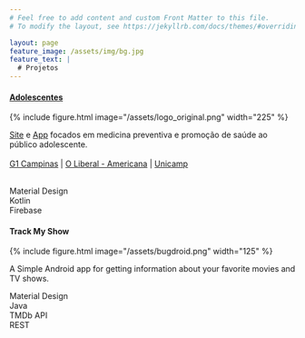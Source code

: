 ```yaml
---
# Feel free to add content and custom Front Matter to this file.
# To modify the layout, see https://jekyllrb.com/docs/themes/#overriding-theme-defaults

layout: page
feature_image: /assets/img/bg.jpg
feature_text: |
  # Projetos
---
```


<div class="card">
 <div class="card-container">
   <div class="project-title">
   <h4><b><a href="https://www.fcm.unicamp.br/adolescentes/">Adolescentes</a></b></h4>
   </div>
   {% include figure.html image="/assets/logo_original.png" width="225" %}

<a href="https://www.fcm.unicamp.br/adolescentes/">Site</a> e <a href="https://play.google.com/store/apps/details?id=com.nrgbrainn.adolescentes">App</a> focados em medicina preventiva e promoção de saúde ao público adolescente.
<br/><br/>
<a href="https://g1.globo.com/sp/campinas-regiao/noticia/2021/02/25/unicamp-lanca-aplicativo-e-site-para-explicar-temas-relacionados-a-saude-para-adolescentes.ghtml">G1 Campinas</a>
 |
<a href="https://liberal.com.br/mais/bem-estar/unicamp-lanca-site-e-aplicativo-de-saude-adolescente-1468341/">O Liberal - Americana</a>
 |
<a href="https://www.unicamp.br/unicamp/ju/noticias/2021/02/24/site-e-aplicativo-para-promocao-da-saude-de-adolescentes-sao-lancados-por">Unicamp</a>
<br/><br/>

<div class="chip">Material Design</div><div class="chip">Kotlin</div><div class="chip">Firebase</div>
 </div>
</div>

<div class="card">
 <div class="card-container">
   <div class="project-title">
   <h4><b>Track My Show</b></h4>
   </div>
   {% include figure.html image="/assets/bugdroid.png" width="125" %}

A Simple Android app for getting information about your favorite movies and TV shows.<br/>

<div class="chip">Material Design</div><div class="chip">Java</div><div class="chip">TMDb API</div><div class="chip">REST</div>
 </div>
</div>
